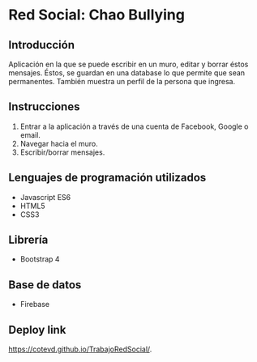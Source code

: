 # Red Social: Chao Bullying
## Introducción
Aplicación en la que se puede escribir en un muro, editar y borrar éstos mensajes. Éstos, se guardan en una database lo que permite que sean permanentes. También muestra un perfil de la persona que ingresa.
## Instrucciones
1. Entrar a la aplicación a través de una cuenta de Facebook, Google o email.
2. Navegar hacia el muro.
3. Escribir/borrar mensajes.
## Lenguajes de programación utilizados
* Javascript ES6
* HTML5
* CSS3
## Librería
* Bootstrap 4
## Base de datos
* Firebase
## Deploy link
https://cotevd.github.io/TrabajoRedSocial/.
